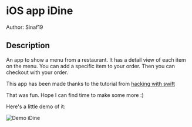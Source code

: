 # iOS app iDine

Author: Sinaf19

## Description

An app to show a menu from a restaurant. It has a detail view of each item on the menu. You can add a specific item to your order. Then you can checkout with your order. 

This app has been made thanks to the tutorial from [hacking with swift](https://www.hackingwithswift.com/quick-start/swiftui)

That was fun. Hope I can find time to make some more :)

Here's a little demo of it:

![Demo iDine](./iDine/Assets.xcassets)
